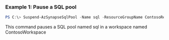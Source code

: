 ### Example 1: Pause a SQL pool
```powershell
PS C:\> Suspend-AzSynapseSqlPool -Name sql -ResourceGroupName ContosoResourceGroup -WorkspaceName ContosoWorkspace

```

This command pauses a SQL pool named sql in a workspace named ContosoWorkspace

